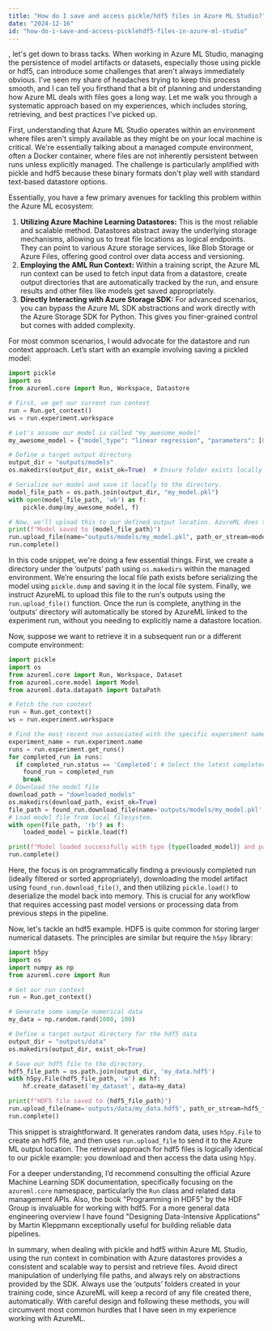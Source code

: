 ```yaml
---
title: "How do I save and access pickle/hdf5 files in Azure ML Studio?"
date: "2024-12-16"
id: "how-do-i-save-and-access-picklehdf5-files-in-azure-ml-studio"
---
```


, let's get down to brass tacks. When working in Azure ML Studio, managing the persistence of model artifacts or datasets, especially those using pickle or hdf5, can introduce some challenges that aren't always immediately obvious. I've seen my share of headaches trying to keep this process smooth, and I can tell you firsthand that a bit of planning and understanding how Azure ML deals with files goes a long way. Let me walk you through a systematic approach based on my experiences, which includes storing, retrieving, and best practices I've picked up.

First, understanding that Azure ML Studio operates within an environment where files aren't simply available as they might be on your local machine is critical. We're essentially talking about a managed compute environment, often a Docker container, where files are not inherently persistent between runs unless explicitly managed. The challenge is particularly amplified with pickle and hdf5 because these binary formats don't play well with standard text-based datastore options.

Essentially, you have a few primary avenues for tackling this problem within the Azure ML ecosystem:

1.  **Utilizing Azure Machine Learning Datastores:** This is the most reliable and scalable method. Datastores abstract away the underlying storage mechanisms, allowing us to treat file locations as logical endpoints. They can point to various Azure storage services, like Blob Storage or Azure Files, offering good control over data access and versioning.
2.  **Employing the AML Run Context:** Within a training script, the Azure ML run context can be used to fetch input data from a datastore, create output directories that are automatically tracked by the run, and ensure results and other files like models get saved appropriately.
3.  **Directly Interacting with Azure Storage SDK:** For advanced scenarios, you can bypass the Azure ML SDK abstractions and work directly with the Azure Storage SDK for Python. This gives you finer-grained control but comes with added complexity.

For most common scenarios, I would advocate for the datastore and run context approach. Let’s start with an example involving saving a pickled model:

```python
import pickle
import os
from azureml.core import Run, Workspace, Datastore

# First, we get our current run context
run = Run.get_context()
ws = run.experiment.workspace

# Let's assume our model is called "my_awesome_model"
my_awesome_model = {"model_type": "linear regression", "parameters": [0.5, 1.2]}

# Define a target output directory
output_dir = "outputs/models"
os.makedirs(output_dir, exist_ok=True)  # Ensure folder exists locally within the execution context

# Serialize our model and save it locally to the directory.
model_file_path = os.path.join(output_dir, "my_model.pkl")
with open(model_file_path, 'wb') as f:
    pickle.dump(my_awesome_model, f)

# Now, we'll upload this to our defined output location. AzureML does this for us automatically at the end of the run.
print(f"Model saved to {model_file_path}")
run.upload_file(name="outputs/models/my_model.pkl", path_or_stream=model_file_path)
run.complete()
```

In this code snippet, we're doing a few essential things. First, we create a directory under the ‘outputs’ path using `os.makedirs` within the managed environment. We’re ensuring the local file path exists before serializing the model using `pickle.dump` and saving it in the local file system. Finally, we instruct AzureML to upload this file to the run's outputs using the `run.upload_file()` function. Once the run is complete, anything in the ‘outputs’ directory will automatically be stored by AzureML linked to the experiment run, without you needing to explicitly name a datastore location.

Now, suppose we want to retrieve it in a subsequent run or a different compute environment:

```python
import pickle
import os
from azureml.core import Run, Workspace, Dataset
from azureml.core.model import Model
from azureml.data.datapath import DataPath

# Fetch the run context
run = Run.get_context()
ws = run.experiment.workspace

# Find the most recent run associated with the specific experiment name and get the model files from its outputs.
experiment_name = run.experiment.name
runs = run.experiment.get_runs()
for completed_run in runs:
  if completed_run.status == 'Completed': # Select the latest completed run. You might want to do some more advanced filtering based on the metric value here.
    found_run = completed_run
    break
# Download the model file
download_path = "downloaded_models"
os.makedirs(download_path, exist_ok=True)
file_path = found_run.download_file(name='outputs/models/my_model.pkl', output_path=download_path)
# Load model file from local filesystem.
with open(file_path, 'rb') as f:
    loaded_model = pickle.load(f)

print(f"Model loaded successfully with type {type(loaded_model)} and parameters {loaded_model['parameters']}")
run.complete()
```

Here, the focus is on programmatically finding a previously completed run (ideally filtered or sorted appropriately), downloading the model artifact using `found_run.download_file()`, and then utilizing `pickle.load()` to deserialize the model back into memory. This is crucial for any workflow that requires accessing past model versions or processing data from previous steps in the pipeline.

Now, let's tackle an hdf5 example. HDF5 is quite common for storing larger numerical datasets. The principles are similar but require the `h5py` library:

```python
import h5py
import os
import numpy as np
from azureml.core import Run

# Get our run context
run = Run.get_context()

# Generate some sample numerical data
my_data = np.random.rand(1000, 100)

# Define a target output directory for the hdf5 data
output_dir = "outputs/data"
os.makedirs(output_dir, exist_ok=True)

# Save our hdf5 file to the directory.
hdf5_file_path = os.path.join(output_dir, 'my_data.hdf5')
with h5py.File(hdf5_file_path, 'w') as hf:
    hf.create_dataset('my_dataset', data=my_data)

print(f"HDF5 file saved to {hdf5_file_path}")
run.upload_file(name='outputs/data/my_data.hdf5', path_or_stream=hdf5_file_path)
run.complete()
```

This snippet is straightforward. It generates random data, uses `h5py.File` to create an hdf5 file, and then uses `run.upload_file` to send it to the Azure ML output location. The retrieval approach for hdf5 files is logically identical to our pickle example: you download and then access the data using `h5py`.

For a deeper understanding, I’d recommend consulting the official Azure Machine Learning SDK documentation, specifically focusing on the `azureml.core` namespace, particularly the `Run` class and related data management APIs. Also, the book "Programming in HDF5" by the HDF Group is invaluable for working with hdf5. For a more general data engineering overview I have found "Designing Data-Intensive Applications" by Martin Kleppmann exceptionally useful for building reliable data pipelines.

In summary, when dealing with pickle and hdf5 within Azure ML Studio, using the run context in combination with Azure datastores provides a consistent and scalable way to persist and retrieve files. Avoid direct manipulation of underlying file paths, and always rely on abstractions provided by the SDK. Always use the ‘outputs’ folders created in your training code, since AzureML will keep a record of any file created there, automatically. With careful design and following these methods, you will circumvent most common hurdles that I have seen in my experience working with AzureML.
